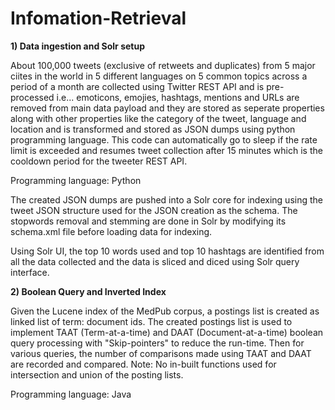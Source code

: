 # Infomation-Retrieval

**1) Data ingestion and Solr setup**

  About 100,000 tweets (exclusive of retweets and duplicates) from 5 major ciites in the world in 5 different languages on 5 common topics across a period of a month are collected using Twitter REST API and is pre-processed i.e... emoticons, emojies, hashtags, mentions and URLs are removed from main data payload and they are stored as seperate properties along with other properties like the category of the tweet, language and location and is transformed and stored as JSON dumps using python programming language. This code can automatically go to sleep if the rate limit is exceeded and resumes tweet collection after 15 minutes which is the cooldown period for the tweeter REST API.

Programming language: Python

The created JSON dumps are pushed into a Solr core for indexing using the tweet JSON structure used for the JSON creation as the schema. The stopwords removal and stemming are done in Solr by modifying its schema.xml file before loading data for indexing.

Using Solr UI, the top 10 words used and top 10 hashtags are identified from all the data collected and the data is sliced and diced using Solr query interface.

**2) Boolean Query and Inverted Index**

  Given the Lucene index of the MedPub corpus, a postings list is created as linked list of term: document ids. The created postings list is used to implement TAAT (Term-at-a-time) and DAAT (Document-at-a-time) boolean query processing with "Skip-pointers" to reduce the run-time. Then for various queries, the number of comparisons made using TAAT and DAAT are recorded and compared. 
Note: No in-built functions used for intersection and union of the posting lists.

Programming language: Java

